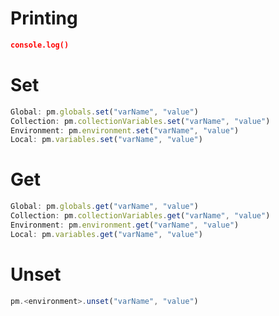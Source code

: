 # Printing
```json
console.log()
```


# Set
```javascript
Global: pm.globals.set("varName", "value")
Collection: pm.collectionVariables.set("varName", "value")
Environment: pm.environment.set("varName", "value")
Local: pm.variables.set("varName", "value")
```


# Get
```javascript
Global: pm.globals.get("varName", "value")
Collection: pm.collectionVariables.get("varName", "value")
Environment: pm.environment.get("varName", "value")
Local: pm.variables.get("varName", "value")
```


# Unset
```javascript
pm.<environment>.unset("varName", "value")
```




















